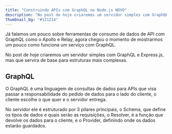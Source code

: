 ```yaml
---
title: "Construindo APIs com GraphQL no Node.js NOVO"
description: "No post de hoje criaremos um servidor simples com GraphQL e Express.js, mas que servira de base para estruturas mais complexas."
thumbnail_bg: "#121214"
---
```


Já falamos um pouco sobre ferramentas de consumo de dados de API com GraphQL como o Apollo e Relay, agora chegou o momento de mostrarmos um pouco como funciona um serviço com GraphQL.

No post de hoje criaremos um servidor simples com GraphQL e Express.js, mas que servira de base para estruturas mais complexas.

## GraphQL

O GraphQL é uma linguagem de consultas de dados para APIs que visa passar a responsabilidade do pedido de dados para o lado do cliente, o cliente escolhe o que quer e o servidor entrega.

No servidor ele é estruturado por 3 pilares principais, o Schema, que define os tipos de dados e quais serão as requisições, o Resolver, é a função que devolve os dados para o cliente, e o Provider, definindo onde os dados estarão guardados.
